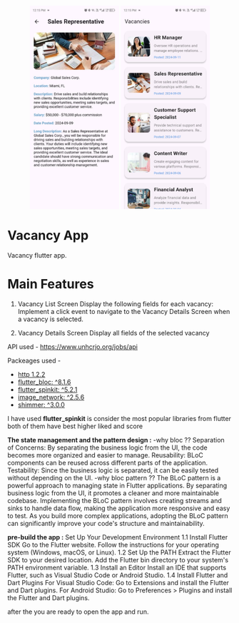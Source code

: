<p align="center">
<img src="Screenshots/WhatsApp Image 2024-09-14 at 12.17.34 PM.jpeg" width="200">
<img src="Screenshots/WhatsApp Image 2024-09-14 at 12.17.35 PM.jpeg" width="200">

</p>

# Vacancy App

 Vacancy flutter app.

# Main Features

1. Vacancy List Screen
    Display the following fields for each vacancy:
    Implement a click event to navigate to the Vacancy Details Screen when a vacancy is selected.

2. Vacancy Details Screen
    Display all fields of the selected vacancy




API used - https://www.unhcrjo.org/jobs/api

Packeages used -





- [http 1.2.2](https://pub.dev/packages/http)
- [flutter_bloc: ^8.1.6](https://pub.dev/packages/flutter_bloc)
- [flutter_spinkit: ^5.2.1](https://pub.dev/packages/flutter_spinkit)
- [image_network: ^2.5.6](https://pub.dev/packages/image_network)
- [shimmer: ^3.0.0](https://pub.dev/packages/shimmer)

I have used **flutter_spinkit** is consider the most popular libraries from flutter both of them have best higher liked and score

**The state management and the pattern design :**
-why bloc ??
Separation of Concerns: By separating the business logic from the UI, the code becomes more organized and easier to manage.
Reusability: BLoC components can be reused across different parts of the application.
Testability: Since the business logic is separated, it can be easily tested without depending on the UI.
-why bloc pattern ??
The BLoC pattern is a powerful approach to managing state in Flutter applications. By separating business logic from the UI, it promotes a cleaner and more maintainable codebase. Implementing the BLoC pattern involves creating streams and sinks to handle data flow, making the application more responsive and easy to test. As you build more complex applications, adopting the BLoC pattern can significantly improve your code's structure and maintainability.


**pre-build the app :**
Set Up Your Development Environment
1.1 Install Flutter SDK
Go to the Flutter website.
Follow the instructions for your operating system (Windows, macOS, or Linux).
1.2 Set Up the PATH
Extract the Flutter SDK to your desired location.
Add the Flutter bin directory to your system's PATH environment variable.
1.3 Install an Editor
Install an IDE that supports Flutter, such as Visual Studio Code or Android Studio.
1.4 Install Flutter and Dart Plugins
For Visual Studio Code:
Go to Extensions and install the Flutter and Dart plugins.
For Android Studio:
Go to Preferences > Plugins and install the Flutter and Dart plugins.

after the you are ready to open the app and run.


